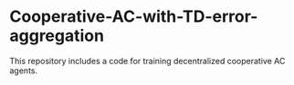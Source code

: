 # Cooperative-AC-with-TD-error-aggregation
This repository includes a code for training decentralized cooperative AC agents.
